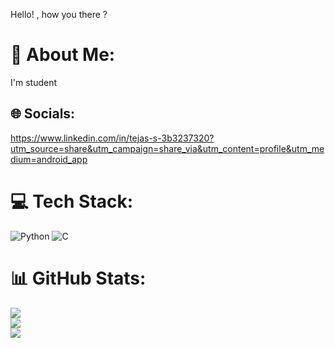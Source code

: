 Hello! , how you there ?
# 💫 About Me:
I'm student


## 🌐 Socials:

https://www.linkedin.com/in/tejas-s-3b3237320?utm_source=share&utm_campaign=share_via&utm_content=profile&utm_medium=android_app

# 💻 Tech Stack:
![Python](https://img.shields.io/badge/python-3670A0?style=for-the-badge&logo=python&logoColor=yellow)
![C](https://img.shields.io/badge/c-%2300599C.svg?style=for-the-badge&logo=c&logoColor=white) 
# 📊 GitHub Stats:
![](https://github-readme-stats.vercel.app/api?username=Tejas934677&theme=highcontrast&hide_border=false&include_all_commits=true&count_private=true)<br/>
![](https://github-readme-streak-stats.herokuapp.com/?user=Tejas934677&theme=highcontrast&hide_border=false)<br/>
![](https://github-readme-stats.vercel.app/api/top-langs/?username=Tejas934677&theme=highcontrast&hide_border=false&include_all_commits=true&count_private=true&layout=compact)

